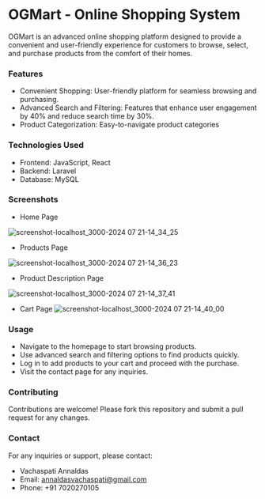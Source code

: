# OGMart - Online Shopping System
OGMart is an advanced online shopping platform designed to provide a convenient and user-friendly experience for customers to browse, select, and purchase products from the comfort of their homes.

### Features
- Convenient Shopping: User-friendly platform for seamless browsing and purchasing.
- Advanced Search and Filtering: Features that enhance user engagement by 40% and reduce search time by 30%.
- Product Categorization: Easy-to-navigate product categories

### Technologies Used
- Frontend: JavaScript, React
- Backend: Laravel
- Database: MySQL

### Screenshots
- Home Page

![screenshot-localhost_3000-2024 07 21-14_34_25](https://github.com/user-attachments/assets/bac4c7c0-5943-4069-91b5-e57a3ee157c9)

- Products Page
  
![screenshot-localhost_3000-2024 07 21-14_36_23](https://github.com/user-attachments/assets/963beb97-6621-4943-9789-b3e3b9e0cc69)

- Product Description Page

![screenshot-localhost_3000-2024 07 21-14_37_41](https://github.com/user-attachments/assets/2a7fcb04-f681-4d05-a51d-b249dbf60fc3)

- Cart Page
![screenshot-localhost_3000-2024 07 21-14_40_00](https://github.com/user-attachments/assets/10d1922f-d563-4ca6-831f-93a65daefc34)

### Usage
- Navigate to the homepage to start browsing products.
- Use advanced search and filtering options to find products quickly.
- Log in to add products to your cart and proceed with the purchase.
- Visit the contact page for any inquiries.

### Contributing
Contributions are welcome! Please fork this repository and submit a pull request for any changes.

### Contact

For any inquiries or support, please contact:

- Vachaspati Annaldas
- Email: annaldasvachaspati@gmail.com
- Phone: +91 7020270105
